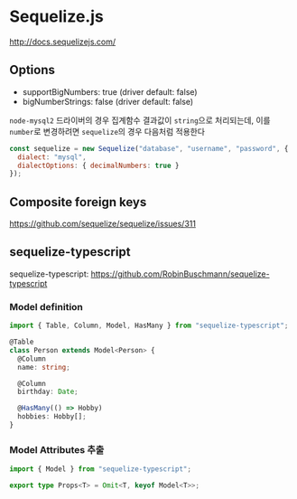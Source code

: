# Sequelize.js

<http://docs.sequelizejs.com/>

## Options

- supportBigNumbers: true (driver default: false)
- bigNumberStrings: false (driver default: false)

`node-mysql2` 드라이버의 경우 집계함수 결과값이 `string`으로 처리되는데,
이를 `number`로 변경하려면 `sequelize`의 경우 다음처럼 적용한다

```js
const sequelize = new Sequelize("database", "username", "password", {
  dialect: "mysql",
  dialectOptions: { decimalNumbers: true }
});
```

## Composite foreign keys

<https://github.com/sequelize/sequelize/issues/311>

## sequelize-typescript

sequelize-typescript: <https://github.com/RobinBuschmann/sequelize-typescript>

### Model definition

```ts
import { Table, Column, Model, HasMany } from "sequelize-typescript";

@Table
class Person extends Model<Person> {
  @Column
  name: string;

  @Column
  birthday: Date;

  @HasMany(() => Hobby)
  hobbies: Hobby[];
}
```

### Model Attributes 추출

```ts
import { Model } from "sequelize-typescript";

export type Props<T> = Omit<T, keyof Model<T>>;
```
